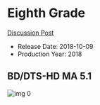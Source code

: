 # Eighth Grade

[Discussion Post](https://www.avsforum.com/threads/bass-eq-for-filtered-movies.2995212/post-56908686)

* Release Date: 2018-10-09
* Production Year: 2018

## BD/DTS-HD MA 5.1

![img 0](https://i.imgur.com/OSj9MF6.jpg)

